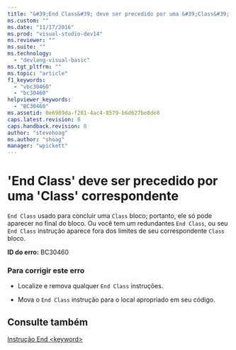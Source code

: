 ```yaml
---
title: "&#39;End Class&#39; deve ser precedido por uma &#39;Class&#39; correspondente | Microsoft Docs"
ms.custom: ""
ms.date: "11/17/2016"
ms.prod: "visual-studio-dev14"
ms.reviewer: ""
ms.suite: ""
ms.technology: 
  - "devlang-visual-basic"
ms.tgt_pltfrm: ""
ms.topic: "article"
f1_keywords: 
  - "vbc30460"
  - "bc30460"
helpviewer_keywords: 
  - "BC30460"
ms.assetid: 0e6989da-f281-4ac4-8579-b6d627be8de8
caps.latest.revision: 8
caps.handback.revision: 8
author: "stevehoag"
ms.author: "shoag"
manager: "wpickett"
---
```

# &#39;End Class&#39; deve ser precedido por uma &#39;Class&#39; correspondente
`End Class` usado para concluir uma `Class` bloco; portanto, ele só pode aparecer no final do bloco. Ou você tem um redundantes `End Class`, ou seu `End Class` instrução aparece fora dos limites de seu correspondente `Class` bloco.  
  
 **ID do erro:** BC30460  
  
### Para corrigir este erro  
  
-   Localize e remova qualquer `End Class` instruções.  
  
-   Mova o `End Class` instrução para o local apropriado em seu código.  
  
## Consulte também  
 [Instrução End \<keyword\>](../../visual-basic/language-reference/statements/end-keyword-statement.md)